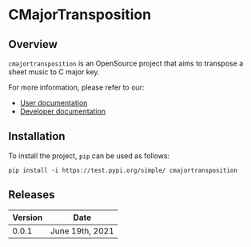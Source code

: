 # CMajorTransposition

## Overview
`cmajortransposition` is an OpenSource project that aims to transpose a sheet music to C major key.

For more information, please refer to our:
* [User documentation](docs/User_documentation.md)
* [Developer documentation](docs/Developer_documentation.md)

## Installation
To install the project, `pip` can be used as follows:

```
pip install -i https://test.pypi.org/simple/ cmajortransposition
```

## Releases

| Version | Date            |
| ------- | --------------- |
| 0.0.1   | June 19th, 2021 |
